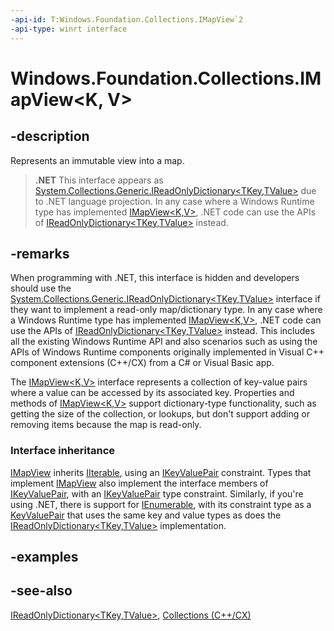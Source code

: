 ```yaml
---
-api-id: T:Windows.Foundation.Collections.IMapView`2
-api-type: winrt interface
---
```


<!-- Interface syntax.
public interface IMapView<K, V> : Windows.Foundation.Collections.IIterable<Windows.Foundation.Collections.IKeyValuePair<K, V>>
-->

# Windows.Foundation.Collections.IMapView<K, V>

## -description
Represents an immutable view into a map.



> **.NET**
> This interface appears as [System.Collections.Generic.IReadOnlyDictionary&lt;TKey,TValue&gt;](https://docs.microsoft.com/dotnet/api/system.collections.generic.ireadonlydictionary-2) due to .NET language projection. In any case where a Windows Runtime type has implemented [IMapView&lt;K,V&gt;](imapview_2.md), .NET code can use the APIs of [IReadOnlyDictionary&lt;TKey,TValue&gt;](https://docs.microsoft.com/dotnet/api/system.collections.generic.ireadonlydictionary-2) instead.

## -remarks
When programming with .NET, this interface is hidden and developers should use the [System.Collections.Generic.IReadOnlyDictionary&lt;TKey,TValue&gt;](https://docs.microsoft.com/dotnet/api/system.collections.generic.ireadonlydictionary-2) interface if they want to implement a read-only map/dictionary type. In any case where a Windows Runtime type has implemented [IMapView&lt;K,V&gt;](imapview_2.md), .NET code can use the APIs of [IReadOnlyDictionary&lt;TKey,TValue&gt;](https://docs.microsoft.com/dotnet/api/system.collections.generic.ireadonlydictionary-2) instead. This includes all the existing Windows Runtime API and also scenarios such as using the APIs of Windows Runtime components originally implemented in Visual C++ component extensions (C++/CX) from a C# or Visual Basic app.

The [IMapView&lt;K,V&gt;](imapview_2.md) interface represents a collection of key-value pairs where a value can be accessed by its associated key. Properties and methods of [IMapView&lt;K,V&gt;](imapview_2.md) support dictionary-type functionality, such as getting the size of the collection, or lookups, but don't support adding or removing items because the map is read-only.

### Interface inheritance

[IMapView](imapview_2.md) inherits [IIterable](iiterable_1.md), using an [IKeyValuePair](ikeyvaluepair_2.md) constraint. Types that implement [IMapView](imapview_2.md) also implement the interface members of [IKeyValuePair](ikeyvaluepair_2.md), with an [IKeyValuePair](ikeyvaluepair_2.md) type constraint. Similarly, if you're using .NET, there is support for [IEnumerable<T>](https://docs.microsoft.com/dotnet/api/system.collections.generic.ienumerable-1), with its constraint type as a [KeyValuePair](https://docs.microsoft.com/dotnet/api/system.collections.generic.keyvaluepair-2) that uses the same key and value types as does the [IReadOnlyDictionary&lt;TKey,TValue&gt;](https://docs.microsoft.com/dotnet/api/system.collections.generic.ireadonlydictionary-2) implementation.

## -examples

## -see-also
[IReadOnlyDictionary&lt;TKey,TValue&gt;](https://docs.microsoft.com/dotnet/api/system.collections.generic.ireadonlydictionary-2), [Collections (C++/CX)](https://docs.microsoft.com/cpp/cppcx/collections-c-cx)